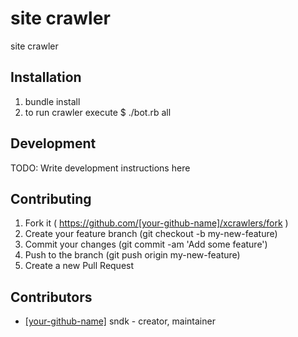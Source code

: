 # site crawler 
 
 site crawler

## Installation

1. bundle install
2. to run crawler execute $ ./bot.rb all 


## Development

TODO: Write development instructions here

## Contributing

1. Fork it ( https://github.com/[your-github-name]/xcrawlers/fork )
2. Create your feature branch (git checkout -b my-new-feature)
3. Commit your changes (git commit -am 'Add some feature')
4. Push to the branch (git push origin my-new-feature)
5. Create a new Pull Request

## Contributors

- [[your-github-name]](https://github.com/[your-github-name]) sndk - creator, maintainer

